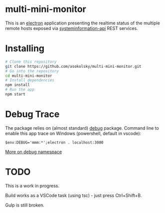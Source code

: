 # multi-mini-monitor

This is an [electron](https://electronjs.org) application presenting the realtime status of the multiple remote hosts exposed via [systeminformation-api](https://github.com/asokolsky/systeminformation-api) REST services.

# Installing

```bash
# Clone this repository
git clone https://github.com/asokolsky/multi-mini-monitor.git
# Go into the repository
cd multi-mini-monitor
# Install dependencies
npm install
# Run the app
npm start
```

# Debug Trace
The package relies on (almost standard) [debug](https://www.npmjs.com/package/debug) package.  Command line to enable this app trace on Windows (powershell, default in vscode):
```
$env:DEBUG='mmm:*';electron . localhost:3000
```
[More on debug namespace](https://developer.ibm.com/node/2016/10/12/the-node-js-debug-module-advanced-usage)

# TODO

This is a work in progress.

Build works as a VSCode task (using tsc) - just press Ctrl+Shift+B.  

Gulp is still broken.

